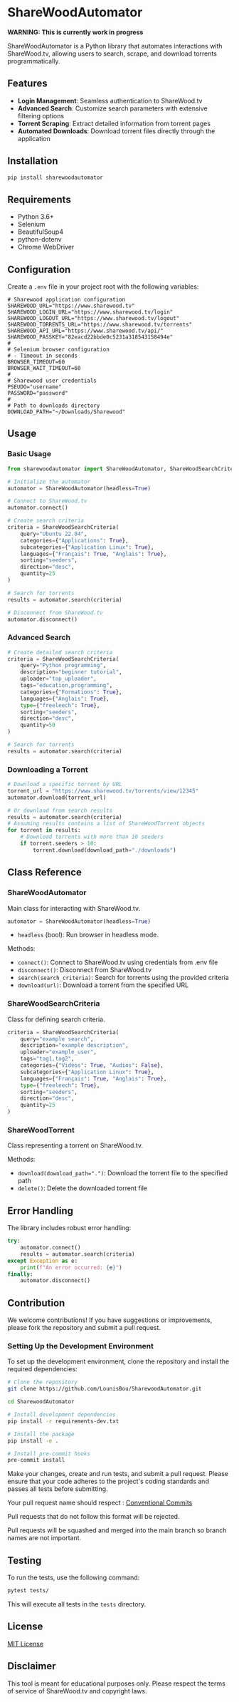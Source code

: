 # ShareWoodAutomator

**WARNING: This is currently work in progress**

ShareWoodAutomator is a Python library that automates interactions with ShareWood.tv, allowing users to search, scrape, and download torrents programmatically.

## Features

- **Login Management**: Seamless authentication to ShareWood.tv
- **Advanced Search**: Customize search parameters with extensive filtering options
- **Torrent Scraping**: Extract detailed information from torrent pages
- **Automated Downloads**: Download torrent files directly through the application

## Installation

```bash
pip install sharewoodautomator
```

## Requirements

- Python 3.6+
- Selenium
- BeautifulSoup4
- python-dotenv
- Chrome WebDriver

## Configuration

Create a `.env` file in your project root with the following variables:

```
# Sharewood application configuration
SHAREWOOD_URL="https://www.sharewood.tv"
SHAREWOOD_LOGIN_URL="https://www.sharewood.tv/login"
SHAREWOOD_LOGOUT_URL="https://www.sharewood.tv/logout"
SHAREWOOD_TORRENTS_URL="https://www.sharewood.tv/torrents"
SHAREWOOD_API_URL="https://www.sharewood.tv/api/"
SHAREWOOD_PASSKEY="82eacd22bbde0c5231a318543158494e"
# 
# Selenium browser configuration
# - Timeout in seconds
BROWSER_TIMEOUT=60
BROWSER_WAIT_TIMEOUT=60
# 
# Sharewood user credentials
PSEUDO="username"
PASSWORD="password"
# 
# Path to downloads directory
DOWNLOAD_PATH="~/Downloads/Sharewood"
```

## Usage

### Basic Usage

```python
from sharewoodautomator import ShareWoodAutomator, ShareWoodSearchCriteria

# Initialize the automator
automator = ShareWoodAutomator(headless=True)

# Connect to ShareWood.tv
automator.connect()

# Create search criteria
criteria = ShareWoodSearchCriteria(
    query="Ubuntu 22.04",
    categories={"Applications": True},
    subcategories={"Application Linux": True},
    languages={"Français": True, "Anglais": True},
    sorting="seeders",
    direction="desc",
    quantity=25
)

# Search for torrents
results = automator.search(criteria)

# Disconnect from ShareWood.tv
automator.disconnect()
```

### Advanced Search

```python
# Create detailed search criteria
criteria = ShareWoodSearchCriteria(
    query="Python programming",
    description="beginner tutorial",
    uploader="top_uploader",
    tags="education,programming",
    categories={"Formations": True},
    languages={"Anglais": True},
    type={"freeleech": True},
    sorting="seeders",
    direction="desc",
    quantity=50
)

# Search for torrents
results = automator.search(criteria)
```

### Downloading a Torrent

```python
# Download a specific torrent by URL
torrent_url = "https://www.sharewood.tv/torrents/view/12345"
automator.download(torrent_url)

# Or download from search results
results = automator.search(criteria)
# Assuming results contains a list of ShareWoodTorrent objects
for torrent in results:
    # Download torrents with more than 10 seeders
    if torrent.seeders > 10:
        torrent.download(download_path="./downloads")
```

## Class Reference

### ShareWoodAutomator

Main class for interacting with ShareWood.tv.

```python
automator = ShareWoodAutomator(headless=True)
```

- `headless` (bool): Run browser in headless mode.

Methods:
- `connect()`: Connect to ShareWood.tv using credentials from .env file
- `disconnect()`: Disconnect from ShareWood.tv
- `search(search_criteria)`: Search for torrents using the provided criteria
- `download(url)`: Download a torrent from the specified URL

### ShareWoodSearchCriteria

Class for defining search criteria.

```python
criteria = ShareWoodSearchCriteria(
    query="example search",
    description="example description",
    uploader="example_user",
    tags="tag1,tag2",
    categories={"Vidéos": True, "Audios": False},
    subcategories={"Application Linux": True},
    languages={"Français": True, "Anglais": True},
    type={"freeleech": True},
    sorting="seeders",
    direction="desc",
    quantity=25
)
```

### ShareWoodTorrent

Class representing a torrent on ShareWood.tv.

Methods:
- `download(download_path=".")`: Download the torrent file to the specified path
- `delete()`: Delete the downloaded torrent file

## Error Handling

The library includes robust error handling:

```python
try:
    automator.connect()
    results = automator.search(criteria)
except Exception as e:
    print(f"An error occurred: {e}")
finally:
    automator.disconnect()
```

## Contribution

We welcome contributions! If you have suggestions or improvements, please fork the repository and submit a pull request.
### Setting Up the Development Environment
To set up the development environment, clone the repository and install the required dependencies:

```bash
# Clone the repository
git clone https://github.com/LounisBou/SharewoodAutomator.git

cd SharewoodAutomator

# Install development dependencies
pip install -r requirements-dev.txt

# Install the package
pip install -e .

# Install pre-commit hooks
pre-commit install
```

Make your changes, create and run tests, and submit a pull request.
Please ensure that your code adheres to the project's coding standards and passes all tests before submitting.

Your pull request name should respect : [Conventional Commits](https://www.conventionalcommits.org/en/v1.0.0/) 

Pull requests that do not follow this format will be rejected.

Pull requests will be squashed and merged into the main branch so branch names are not important.

## Testing

To run the tests, use the following command:

```bash
pytest tests/
```
This will execute all tests in the `tests` directory. 

## License

[MIT License](LICENSE)

## Disclaimer

This tool is meant for educational purposes only. Please respect the terms of service of ShareWood.tv and copyright laws.